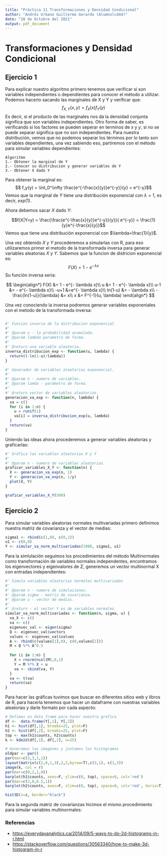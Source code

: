 ```yaml
---
title: "Práctica 11 Transformaciones y Densidad Condicional"
author: "Andrés Urbano Guillermo Gerardo (Alumnolcd44)"
date: "28 de Octubre del 2021"
output: pdf_document
---
```


# Transformaciones y Densidad Condicional

## Ejercicio 1
Para explicar nuestro algoritmo primero tenemos que verificar si son variables independientes o dependientes para conocer el método a utilizar. Podemos hacerlo sacando las marginales de X y Y y verificar que:
$$f_{X,Y}(x,y) = f_X(x)f_Y(y)$$
Es decir, si el producto de las marginales nos da la densidad conjunta significa que son variables independientes. Otro forma de saber, es verificando si los factores se pueden seperar en terminos de $x$ y $y$, si no se puede separar significa que no son independientes. 
Para nuestra distribución, vemos que no podemos separar los términos por lo tanto son variables dependientes, una vez sabiendo eso, partiremos con el método para simular variables dependientes:
```
Algoritmo
1.- Obtener la marginal de Y
2.- Conocer su distribucion y generar variables de Y
3.- Obtener X dado Y
```

Para obtener la marginal es:
$$ f_y(y) = \int_0^\infty \frac{e^{-\frac{x}{y}}e^{-y}}{y} = e^{-y}$$
Vemos que la marginal de $Y$ tiene una distribución exponencial con $\lambda =1$, es decir, $exp(1)$.

Ahora debemos sacar $X$ dado $Y$:

$$f(X|Y=y) = \frac{\frac{e^{-\frac{x}{y}}e^{-y}}{y}}{ e^{-y}} = \frac{1}{y}e^{-\frac{x}{y}}$$
Vemos que tiene una distribución exponencial con $\lambda=\frac{1}{y}$.

Una vez obtenido $X$ y $Y$ procederemos a simularlas con R, para eso utilizaremos primer el metodo de la transformada inversa para generar variables aleatorias $X$ y $Y$.
Sabemos que la funcion de districion exponencial es:
$$F(X) = 1 - e^{- \lambda x}$$
Su función inversa seria:

$$
\begin{align*}
F(X) &= 1 - e^{- \lambda x}\\
u &= 1 - e^{- \lambda x}\\
u-1 &= - e^{- \lambda x}\\
-u+1 &=e^{- \lambda x}\\
ln(1-u) &= - \lambda x\\
-\frac{ln(1-u)}{\lambda} &= x\\
x &= F^{-1}(u, \lambda)
\end{align*}
$$

Una vez conociendo la inversa podremos generar variables exponeniales con el metodo de la transformada inversa:
```R

#' Funcion inversa de la distribucion exponencial
#'
#' @param u - la probabilidad acumulada.
#' @param lambda parametro de forma.
#'
#' @return una variable aleatoria.
inversa_distribucion_exp <- function(u, lambda) {
  return((-ln(1-u)/lambda))
}

#' Generador de variables aleatorias exponencial.
#'
#' @param n - numero de variables.
#' @param lamda - parámetro de forma.
#'
#' @return vector de variables aleatorias.
generacion_va_exp <- function(n, lambda) {
  va = c()
  for (i in 1:n) {
    u = runif(1)
    va[i] = inversa_distribucion_exp(u, lambda)
  }
  return(va)
}

```

Uniendo las ideas ahora procederemos a generar variables aleatorias y graficarlas:

```R
#' Gráfica las variables aleatorias X y Y
#'
#' @param n - numero de variables aleatorias.
graficar_variables_X_Y <- function(n) {
  X <- generacion_va_exp(n, 1)
  Y <- generacion_va_exp(n, 1/y)
  plot(X, Y)
}

graficar_variables_X_Y(500)
```


## Ejercicio 2

Para simular variables aleatorias normales multivariadas primero definimos nuestra matriz de covarianza y el vector de medias:

```R
sigma1 <- rbind(c(1,0), c(0,1))
u1 <- c(0,0)
Y <- simular_va_norm_multivariadas(1000, sigma1, u1)
```

Para la simlulación seguimos los procedimientos del método  Multinormales como transformación de variables normales independentes,  encontramos los eigenvectores y eigenvalores de $\Sigma$, generemos un vector multinormal X con entradas independientes:

```R
#' Simula variables aleatorias normales multivariadas
#'
#' @param n - numero de simulaciones.
#' @param sigma - matriz de covarianza.
#' @param u - vector de medias.
#'
#' @return - el vector Y es de variables normales.
simular_va_norm_multivariadas <- function(n, sigma, u) {
  va_X <- c()
  va <- c()
  eigenvec_val <- eigen(sigma)
  Q <- eigenvec_val$vectors
  values <- eigenvec_val$values
  A <- rbind(c(values[1],0), c(0,values[2]))
  M = Q %*% A^0.5
  
  for (i in 1:n) {
    X = rnorm(ncol(M),0,1) 
    Y = M %*% X + u
    va <- cbind(va, Y)
  }
  va <- t(va)
  return(va)
}
```


Para hacer las gráficas tuvimos que buscar en diferentes sitios web y libros de R, para hacerla tenemos que hacer un dataframe con nuestras variables aleatorias y darle formato por cada aspecto:
```R
# Defimos un data frame para hacer nuestra grafica
df <-  data.frame(Y[,1], Y[,2])
h1 <- hist(df[,1], breaks=25, plot=F)
h2 <- hist(df[,2], breaks=25, plot=F)
top <- max(h1$counts, h2$counts)
k <- kde2d(df[,1], df[,2], n=25)

# Generamos las imagenes y juntamos los histogramas
oldpar <- par()
par(mar=c(3,3,1,1))
layout(matrix(c(2,0,1,3),2,2,byrow=T),c(3,1), c(1,3))
image(k, col = r) 
par(mar=c(0,2,1,0))
barplot(h1$counts, axes=F, ylim=c(0, top), space=0, col='red')
par(mar=c(2,0,0.5,1))
barplot(h2$counts, axes=F, xlim=c(0, top), space=0, col='red', horiz=T)

hist3D(z=z, border="black")
```

Para la segunda matriz de covarianzas hicimos el mismo procedimiento para simular variables multinormales:

### Referencias
- https://everydayanalytics.ca/2014/09/5-ways-to-do-2d-histograms-in-r.html
- https://stackoverflow.com/questions/30563340/how-to-make-3d-histogram-in-r
